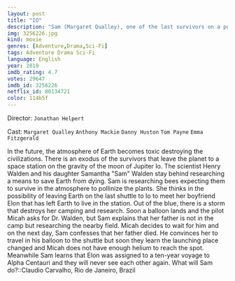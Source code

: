 ```yaml
---
layout: post
title: "IO"
description: "Sam (Margaret Qualley), one of the last survivors on a post-cataclysmic Earth, is a young scientist dedicated to finding a way for humans to adapt and survive, rather than abandon their world. But with the final shuttle scheduled to leave the planet for a distant colony, her determination to stay is rocked by the arrival of another survivor, Micah (Anthony Mackie). She must decide whether to journey with him to join the rest of humanity and begin life anew, or stay to fight for Earth's survival..."
img: 3256226.jpg
kind: movie
genres: [Adventure,Drama,Sci-Fi]
tags: Adventure Drama Sci-Fi 
language: English
year: 2019
imdb_rating: 4.7
votes: 29647
imdb_id: 3256226
netflix_id: 80134721
color: 114b5f
---
```

Director: `Jonathan Helpert`  

Cast: `Margaret Qualley` `Anthony Mackie` `Danny Huston` `Tom Payne` `Emma Fitzgerald` 

In the future, the atmosphere of Earth becomes toxic destroying the civilizations. There is an exodus of the survivors that leave the planet to a space station on the gravity of the moon of Jupiter Io. The scientist Henry Walden and his daughter Samantha "Sam" Walden stay behind researching a means to save Earth from dying. Sam is researching bees expecting them to survive in the atmosphere to pollinize the plants. She thinks in the possibility of leaving Earth on the last shuttle to Io to meet her boyfriend Elon that has left Earth to live in the station. Out of the blue, there is a storm that destroys her camping and research. Soon a balloon lands and the pilot Micah asks for Dr. Walden, but Sam explains that her father is not in the camp but researching the nearby field. Micah decides to wait for him and on the next day, Sam confesses that her father died. He convinces her to travel in his balloon to the shuttle but soon they learn the launching place changed and Micah does not have enough helium to reach the spot. Meanwhile Sam learns that Elon was assigned to a ten-year voyage to Alpha Centauri and they will never see each other again. What will Sam do?::Claudio Carvalho, Rio de Janeiro, Brazil